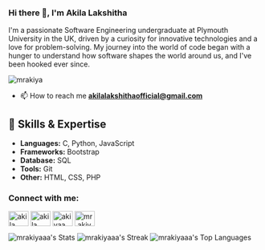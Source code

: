 
### Hi there 👋, I'm Akila Lakshitha

I'm a passionate Software Engineering undergraduate at Plymouth University in the UK, driven by a curiosity for innovative technologies and a love for problem-solving. My journey into the world of code began with a hunger to understand how software shapes the world around us, and I've been hooked ever since.

<p align="left"> <img src="https://komarev.com/ghpvc/?username=mrakiya&label=Profile%20views&color=0e75b6&style=flat" alt="mrakiya" /> </p>

- 📫 How to reach me **akilalakshithaofficial@gmail.com**

## 🚀 Skills & Expertise

- **Languages:** C, Python, JavaScript
- **Frameworks:** Bootstrap
- **Database:** SQL
- **Tools:** Git
- **Other:** HTML, CSS, PHP

<h3 align="left">Connect with me:</h3>
<p align="left">
<a href="https://linkedin.com/in/akila lakshitha" target="blank"><img align="center" src="https://raw.githubusercontent.com/rahuldkjain/github-profile-readme-generator/master/src/images/icons/Social/linked-in-alt.svg" alt="akila lakshitha" height="30" width="40" /></a>
<a href="https://fb.com/akila lakshitha" target="blank"><img align="center" src="https://raw.githubusercontent.com/rahuldkjain/github-profile-readme-generator/master/src/images/icons/Social/facebook.svg" alt="akila lakshitha" height="30" width="40" /></a>
<a href="https://instagram.com/akiyaa_xs" target="blank"><img align="center" src="https://raw.githubusercontent.com/rahuldkjain/github-profile-readme-generator/master/src/images/icons/Social/instagram.svg" alt="akiyaa_xs" height="30" width="40" /></a>
<a href="https://discord.gg/mr.akiyaa#1856" target="blank"><img align="center" src="https://raw.githubusercontent.com/rahuldkjain/github-profile-readme-generator/master/src/images/icons/Social/discord.svg" alt="mr.akiyaa#1856" height="30" width="40" /></a>
</p>


![mrakiyaaa's Stats](https://github-readme-stats.vercel.app/api?username=mrakiyaaa&theme=tokyonight&show_icons=true&hide_border=true&count_private=true)
![mrakiyaaa's Streak](https://github-readme-streak-stats.herokuapp.com/?user=mrakiyaaa&theme=tokyonight&hide_border=true)
![mrakiyaaa's Top Languages](https://github-readme-stats.vercel.app/api/top-langs/?username=mrakiyaaa&theme=tokyonight&show_icons=true&hide_border=true&layout=compact)
